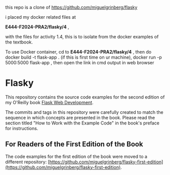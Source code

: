 this repo is a clone of https://github.com/miguelgrinberg/flasky 

i placed my docker related files at 

**E444-F2024-PRA2/flasky/4** , 

with the files for activity 1.4, 
this is to isolate from the docker examples of the textbook.

To use Docker container, cd to **E444-F2024-PRA2/flasky/4** ,
then do
    docker build -t flask-app .     (if this is first time on ur machine),
    docker run -p 5000:5000 flask-app  ,
    then open the link in cmd output in web browser


Flasky
======

This repository contains the source code examples for the second edition of my O'Reilly book [Flask Web Development](http://www.flaskbook.com).

The commits and tags in this repository were carefully created to match the sequence in which concepts are presented in the book. Please read the section titled "How to Work with the Example Code" in the book's preface for instructions.

For Readers of the First Edition of the Book
--------------------------------------------

The code examples for the first edition of the book were moved to a different repository: [https://github.com/miguelgrinberg/flasky-first-edition](https://github.com/miguelgrinberg/flasky-first-edition).
